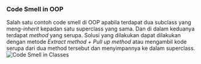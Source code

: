 ### Code Smell in OOP
Salah satu contoh code smell di OOP apabila terdapat dua subclass yang meng-*inherit* kepadan satu superclass yang sama. Dan di dalam keduanya terdapat *method* yang serupa.  Solusi yang dilakukan dapat dilakukan dengan metode *Extract method +  Pull up method* atau mengambil kode serupa dari dua method tersebut dan menyimpannya ke dalam superclass.
![Code Smell in Classes](https://i.imgur.com/v4lbgup.png "Code Smell in Classes")
